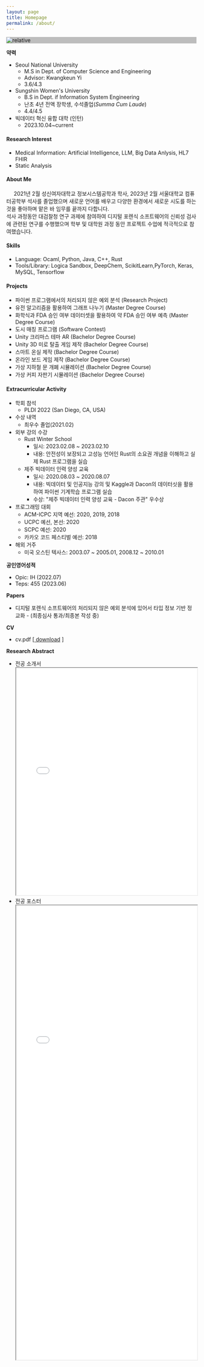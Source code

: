 ```yaml
---
layout: page
title: Homepage
permalink: /about/
---
```

<div class = "bag">
<div class="frame" style="background: #BDBDBD">
    <img class = "profile"  src='{{ "public/img/grad1.jpg" | relative_url }}' alt='relative'/>
</div>
<p>
<b>약력</b>
<ul> 
    <li>Seoul National University 
        <ul>
            <li>M.S in Dept. of Computer Science and Engineering</li>
            <li>Advisor: Kwangkeun Yi</li>
            <li>3.6/4.3</li>
        </ul>
    </li>
    <li>Sungshin Women's University
        <ul>
            <li>B.S in Dept. if Information System Engineering</li>
            <li>난초 4년 전액 장학생, 수석졸업(<i>Summa Cum Laude</i>)</li>
            <li>4.4/4.5</li>
        </ul>
    </li>
    <li>빅데이터 혁신 융합 대학 (인턴)
    <ul>
    <li>2023.10.04~current</li>
    </ul>
    </li>
</ul>
</p>
</div>
<p>
<h4><b>Research Interest</b></h4>
<ul>
<li>Medical Information: Artificial Intelligence, LLM, Big Data Anlysis, HL7 FHIR</li>
<li>Static Analysis</li>
</ul>
</p>
<p class="intro">
<h4><b>About Me</b></h4>
&nbsp;&nbsp; &nbsp; 2021년 2월 성신여자대학교 정보시스템공학과 학사, 2023년 2월 서울대학교 컴퓨터공학부 석사를 졸업했으며 새로운 언어를 배우고 다양한 환경에서 새로운 시도를 하는 것을 좋아하며 맡은 바 임무를 끝까지 다합니다.<br>
석사 과정동안 대검찰청 연구 과제에 참여하여 디지털 포렌식 소프트웨어의 신뢰성 검사에 관련된 연구를 수행했으며 학부 및 대학원 과정 동안 프로젝트 수업에 적극적으로 참여했습니다.
</p>
<p>
<h4><b>Skills</b></h4>
<ul>
<li>Language: Ocaml, Python, Java, C++, Rust</li>
<li>Tools/Library: Logica Sandbox, DeepChem, ScikitLearn,PyTorch, Keras, MySQL, Tensorflow </li>
</ul>
</p>
<p>
<h4><b>Projects</b></h4>
<ul>
<li>파이썬 프로그램에서의 처리되지 않은 예외 분석 (Research Project)</li>
<li>유전 알고리즘을 활용하여 그래프 나누기 (Master Degree Course)</li>
<li>화학식과 FDA 승인 여부 데이터셋을 활용하여 약 FDA 승인 여부 예측 (Master Degree Course)</li>
<li>도시 매칭 프로그램 (Software Contest)</li>
<li>Unity 크리마스 테마 AR (Bachelor Degree Course)</li>
<li>Unity 3D 미로 탈출 게임 제작 (Bachelor Degree Course)</li>
<li>스마트 온실 제작 (Bachelor Degree Course)</li>
<li>온라인 보드 게임 제작 (Bachelor Degree Course)</li>
<li>가상 지하철 문 개폐 시뮬레이션 (Bachelor Degree Course)</li>
<li>가상 커피 자판기 시뮬레이션 (Bachelor Degree Course)</li>
</ul>
</p>
<p>
<p>
<h4><b>Extracurricular Activity</b></h4>
<ul>
<li> 학회 참석
<ul>
    <li> PLDI 2022 (San Diego, CA, USA)</li>
</ul>
</li>
<li> 수상 내역
<ul>
    <li> 최우수 졸업(2021.02)</li>
</ul>
</li>
<li>
외부 강의 수강
<ul>
    <li> Rust Winter School
        <ul>
            <li>일시: 2023.02.08 ~ 2023.02.10</li>
            <li>내용: 안전성이 보장되고 고성능 언어인 Rust의 소요권 개념을 이해하고 실제 Rust 프로그램을 실습</li>
        </ul>
    </li>
    <li>제주 빅데이터 인력 양성 교육
        <ul>
            <li>일시: 2020.08.03 ~ 2020.08.07</li>
            <li> 내용: 빅데이터 및 인공지능 강의 및 Kaggle과 Dacon의 데이터싯을 활용하여 파이썬 기계학습 프로그램 실습 </li>
        <li>수상: "제주 빅데이터 인력 양성 교육 -  Dacon 주관" 우수상 </li>
        </ul>
    </li>
</ul>
</li>
<li>프로그래밍 대회
<ul>
<li>ACM-ICPC 지역 예선: 2020, 2019, 2018</li>
<li>UCPC 예선, 본선: 2020</li>
<li>SCPC 예선: 2020</li>
<li>카카오 코드 페스티벌 예선: 2018</li>
</ul>
</li>
<li>
해외 거주
<ul>
<li>미국 오스틴 텍사스: 2003.07 ~ 2005.01, 2008.12 ~ 2010.01
</li>
</ul>
</li>
</ul>
</p>
<b>공인영어성적</b>
<ul>
<li>Opic: IH (2022.07)</li>
<li>Teps: 455 (2023.06)</li>
</ul>
</p>
<p>
<b>Papers</b>
<ul>
<li>디지털 포렌식 소프트웨어의 처리되지 않은 예외 분석에 있어서 타입 정보 기반 정교화 - (최종심사 통과/최종본 작성 중)</li>
</ul>
</p>
<p>
<b>CV</b>
<ul>
<li>cv.pdf [<a href='{{ "public/cv/cv.pdf" | relative_url }}' download> download</a> ]
</li>
</ul>
</p>
<b>Research Abstract</b>
<ul>
<li> 전공 소개서
<iframe src='{{ "public/file/research.pdf" | relative_url }}'  width="100%" height="600px"></iframe>
</li>
<li> 전공 포스터
<iframe src='{{ "public/file/research_poster.pdf" | relative_url }}'  width="100%" height="1200px"></iframe>
</li>
</ul>

